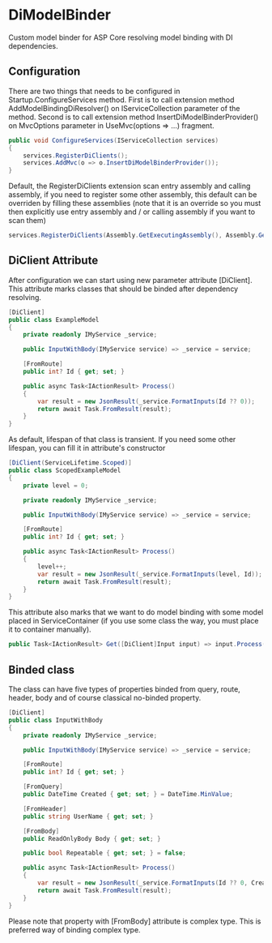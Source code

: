 # DiModelBinder
Custom model binder for ASP Core resolving model binding with DI dependencies.

## Configuration
There are two things that needs to be configured in Startup.ConfigureServices method. First is to call extension method AddModelBindingDiResolver() on IServiceCollection parameter of the method. Second is to call extension method InsertDiModelBinderProvider() on MvcOptions parameter in UseMvc(options => ...) fragment.

```csharp
public void ConfigureServices(IServiceCollection services)
{
	services.RegisterDiClients();
	services.AddMvc(o => o.InsertDiModelBinderProvider());
}
```

Default, the RegisterDiClients extension scan entry assembly and calling assembly, if you need to register some other assembly, this default can be overriden by filling these assemblies (note that it is an override so you must then explicitly use entry assembly and / or calling assembly if you want to scan them)

```csharp
services.RegisterDiClients(Assembly.GetExecutingAssembly(), Assembly.GetCallingAssembly());
```

## DiClient Attribute
After configuration we can start using new parameter attribute [DiClient]. This attribute marks classes that should be binded after dependency resolving. 

```csharp
[DiClient]
public class ExampleModel
{
	private readonly IMyService _service;

	public InputWithBody(IMyService service) => _service = service;

	[FromRoute]
	public int? Id { get; set; }

	public async Task<IActionResult> Process()
	{
		var result = new JsonResult(_service.FormatInputs(Id ?? 0));
		return await Task.FromResult(result);
	}
}
```

As default, lifespan of that class is transient. If you need some other lifespan, you can fill it in attribute's constructor

```csharp
[DiClient(ServiceLifetime.Scoped)]
public class ScopedExampleModel
{
	private level = 0;

	private readonly IMyService _service;

	public InputWithBody(IMyService service) => _service = service;

	[FromRoute]
	public int? Id { get; set; }

	public async Task<IActionResult> Process()
	{
		level++;
		var result = new JsonResult(_service.FormatInputs(level, Id));
		return await Task.FromResult(result);
	}
}
```

This attribute also marks that we want to do model binding with some model placed in ServiceContainer (if you use some class the way, you must place it to container manually).

```csharp
public Task<IActionResult> Get([DiClient]Input input) => input.Process();
```

## Binded class
The class can have five types of properties binded from query, route, header, body and of course classical no-binded property.

```csharp
[DiClient]
public class InputWithBody
{
	private readonly IMyService _service;

	public InputWithBody(IMyService service) => _service = service;

	[FromRoute]
	public int? Id { get; set; }

	[FromQuery]
	public DateTime Created { get; set; } = DateTime.MinValue;

	[FromHeader]
	public string UserName { get; set; }

	[FromBody]
	public ReadOnlyBody Body { get; set; }

	public bool Repeatable { get; set; } = false;

	public async Task<IActionResult> Process()
	{
		var result = new JsonResult(_service.FormatInputs(Id ?? 0, Created, Body.ReadOnly));
		return await Task.FromResult(result);
	}
}
```

Please note that property with [FromBody] attribute is complex type. This is preferred way of binding complex type.
